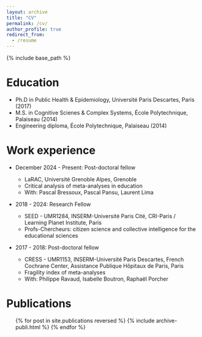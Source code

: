 ```yaml
---
layout: archive
title: "CV"
permalink: /cv/
author_profile: true
redirect_from:
  - /resume
---
```


{% include base_path %}

Education
======
* Ph.D in Public Health & Epidemiology, Université Paris Descartes, Paris (2017)
* M.S. in Cognitive Scienes & Complex Systems, École Polytechnique, Palaiseau (2014)
* Engineering diploma, École Polytechnique, Palaiseau (2014)

Work experience
======
* December 2024 - Present: Post-doctoral fellow
  * LaRAC, Université Grenoble Alpes, Grenoble
  * Critical analysis of meta-analyses in education
  * With: Pascal Bressoux, Pascal Pansu, Laurent Lima

* 2018 - 2024: Research Fellow
  * SEED - UMR1284, INSERM-Université Paris Cité, CRI-Paris / Learning Planet Institute, Paris
  * Profs-Chercheurs: citizen science and collective intelligence for the educational sciences

* 2017 - 2018: Post-doctoral fellow
  * CRESS - UMR1153, INSERM-Université Paris Descartes, French Cochrane Center, Assistance Publique Hôpitaux de Paris, Paris
  * Fragility index of meta-analyses
  * With: Philippe Ravaud, Isabelle Boutron, Raphaël Porcher
  

Publications
======
<ul>
{% for post in site.publications reversed %}
  {% include archive-publi.html %}
{% endfor %}
</ul>

<!---  
 Talks
 ======
  <ul>{% for post in site.talks reversed %}
    {% include archive-single-talk-cv.html  %}
  {% endfor %}</ul>

Teaching
======
  <ul>{% for post in site.teaching reversed %}
    {% include archive-single-cv.html %}
  {% endfor %}</ul>
  
Service and leadership
======
* Currently signed in to 43 different slack teams
-->

